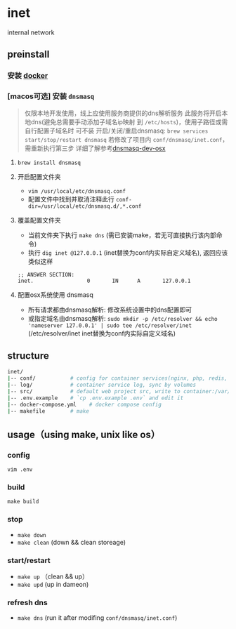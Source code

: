 # inet
internal network

## preinstall
### 安装 [docker](https://docker.com)
### [macos可选] 安装 `dnsmasq`
> 仅限本地开发使用，线上应使用服务商提供的dns解析服务
> 此服务将开启本地dns(避免总需要手动添加子域名ip映射 到 `/etc/hosts`)，使用子路径或需自行配置子域名时 可不装
> 开启/关闭/重启dnsmasq: `brew services start/stop/restart dnsmasq`
> 若修改了项目内 `conf/dnsmasq/inet.conf`，需重新执行第三步
> 详细了解参考[dnsmasq-dev-osx](https://passingcuriosity.com/2013/dnsmasq-dev-osx/)

1. `brew install dnsmasq`

2. 开启配置文件夹
    - `vim /usr/local/etc/dnsmasq.conf`
    - 配置文件中找到并取消注释此行 `conf-dir=/usr/local/etc/dnsmasq.d/,*.conf`

3. 覆盖配置文件夹
    - 当前文件夹下执行 `make dns` (需已安装make，若无可直接执行该内部命令)
    - 执行 `dig inet @127.0.0.1` (inet替换为conf内实际自定义域名), 返回应该类似这样
    ```
    ;; ANSWER SECTION:
    inet.                 0       IN      A       127.0.0.1
    ```

4. 配置osx系统使用 dnsmasq
    - 所有请求都由dnsmasq解析: 修改系统设置中的dns配置即可
    - 或指定域名由dnsmasq解析: `sudo mkdir -p /etc/resolver && echo 'nameserver 127.0.0.1' | sudo tee /etc/resolver/inet` (/etc/resolver/inet inet替换为conf内实际自定义域名)

## structure
```bash
inet/
|-- conf/           # config for container services(nginx, php, redis, etc...)
|-- log/            # container service log, sync by volumes
|-- src/            # default web project src, write to container:/var/www/
|-- .env.example    # `cp .env.example .env` and edit it
|-- docker-compose.yml    # docker compose config
|-- makefile        # make
```

## usage（using make, unix like os）
### config
`vim .env`

### build
`make build`

### stop
- `make down`
- `make clean` (down && clean storeage)

### start/restart
- `make up` （clean && up）
- `make upd` (up in dameon)

### refresh dns
- `make dns` (run it after modifing `conf/dnsmasq/inet.conf`)